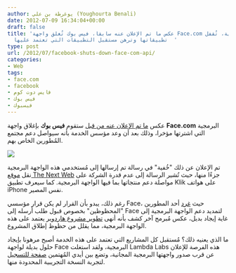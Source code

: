 ```yaml
---
author: يوغرطة بن علي (Youghourta Benali)
date: 2012-07-09 16:34:04+00:00
draft: false
title: 'عكس ما تم الإعلان عنه سابقا، فيس بوك تُغلق واجهة Face.com البرمجية، تُقفل
  تطبيقاتها وترهن مستقبل التطبيقات التي تعتمد عليها  '
type: post
url: /2012/07/facebook-shuts-down-face-com-api/
categories:
- Web
tags:
- face.com
- facebook
- فايس دوت كوم
- فيس بوك
- فيسبوك
---
```


عكس [ما تم الإعلان عنه من قبل](http://www.it-scoop.com/2012/06/facebook-acquires-face-com/) ستقوم **فيس بوك** بإغلاق واجهة **Face.com** البرمجية التي اشترتها مؤخرا، وذلك بعد أن وعد مؤسس الخدمة بأنه سيواصل دعم مجتمع المُطورين الخاص بهم.




[![](http://www.it-scoop.com/wp-content/uploads/2012/07/face-com-logo.png)
](http://www.it-scoop.com/wp-content/uploads/2012/07/face-com-logo.png)




تم الإعلان عن ذلك "خُفية" في رسالة تم إرسالها إلى مُستخدمي هذه الواجهة البرمجية نقل [موقع The Next Web](http://thenextweb.com/facebook/2012/07/07/that-was-quick-facebook-shuts-down-face-com-apis-kills-klik-app-enrages-developers/) جزءًا منها، حيث تُشير الرسالة إلى عدم قدرة الشركة على مواصلة دعم منتجاتها بما فيها الواجهة البرمجية. كما سيعرف تطبيق Klik على هواتف iPhone نفس المصير.




رغم ذلك، يبدو بأن القرار لم يكن قرار مؤسسي Face، حيث [غرد](https://twitter.com/MendzappJames/statuses/221546089025769472) أحد المطورين "المحظوظين" بخصوص قبول طلب أرسله إلى Face لتمديد دعم الواجهة البرمجية إلى غاية إيجاد بديل، عكس مُبرمج آخر كشف بأنه أنهى [تطوير مشروع هاردوير](http://news.ycombinator.com/item?id=4211792) يعتمد على هذه الواجهة البرمجية، مما يقلل من حظوظ إطلاق المشروع.




ما الذي يعنيه ذلك؟ مُستقبل كل المشاريع التي تعتمد على هذه الخدمة أصبح مرهونا بإيجاد حلول بديلة لواجهة Face البرمجية، ولقد استغلت Lambda Labs هذه الفرصة للإعلان عن قرب صدور واجهتها البرمجية المجانية، وتضع بين أيدي المُهتمين [صفحة للتسجيل](http://www.lambdal.com/free-face-recognition-api.html) لتجربة النسخة التجريبية المحدودة منها.

